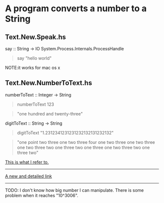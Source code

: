 A program converts a number to a String
=======================================

Text.New.Speak.hs
-----------------
say :: String -> IO System.Process.Internals.ProcessHandle
>say "hello world"

NOTE:it works for mac os x


Text.New.NumberToText.hs
---------------------
numberToText :: Integer -> String
>numberToText 123

>"one hundred and twenty-three"

digitToText :: String -> String
>digitToText "1.2312341231231232132131232132"

>"one point two three one two three four one two three one two three one two three two one three two one three one two three two one three two"

[This is what I refer to.](http://www.mrob.com/pub/math/largenum.html)

--------------
[A new and detailed link](http://www.isthe.com/chongo/tech/math/number/howhigh.html)

--------------
TODO:
I don't know how big number I can manipulate.
There is some problem when it reaches "10^3006".
